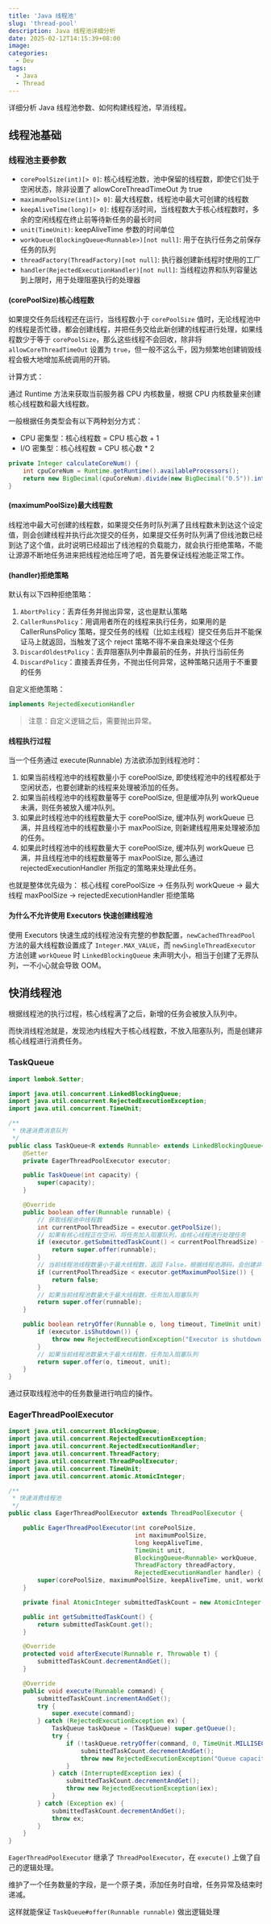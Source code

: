 ```yaml
---
title: 'Java 线程池'
slug: 'thread-pool'
description: Java 线程池详细分析
date: 2025-02-12T14:15:39+08:00
image:
categories:
  - Dev
tags:
  - Java
  - Thread
---
```


详细分析 Java 线程池参数、如何构建线程池，早消线程。

<!--more-->

## 线程池基础

### 线程池主要参数

- `corePoolSize(int)[> 0]`: 核心线程池数，池中保留的线程数，即使它们处于空闲状态，除非设置了 allowCoreThreadTimeOut 为 true
- `maximumPoolSize(int)[> 0]`: 最大线程数，线程池中最大可创建的线程数
- `keepAliveTime(long)[> 0]`: 线程存活时间，当线程数大于核心线程数时，多余的空闲线程在终止前等待新任务的最长时间
- `unit(TimeUnit)`: keepAliveTime 参数的时间单位
- `workQueue(BlockingQueue<Runnable>)[not null]`: 用于在执行任务之前保存任务的队列
- `threadFactory(ThreadFactory)[not null]`: 执行器创建新线程时使用的工厂
- `handler(RejectedExecutionHandler)[not null]`: 当线程边界和队列容量达到上限时，用于处理阻塞执行的处理器

#### (corePoolSize)核心线程数

如果提交任务后线程还在运行，当线程数小于 `corePoolSize` 值时，无论线程池中的线程是否忙碌，都会创建线程，并把任务交给此新创建的线程进行处理，如果线程数少于等于 `corePoolSize`，那么这些线程不会回收，除非将 `allowCoreThreadTimeOut` 设置为 `true`，但一般不这么干，因为频繁地创建销毁线程会极大地增加系统调用的开销。

计算方式：

通过 Runtime 方法来获取当前服务器 CPU 内核数量，根据 CPU 内核数量来创建核心线程数和最大线程数。

一般根据任务类型会有以下两种划分方式：

- CPU 密集型：核心线程数 = CPU 核心数 + 1
- I/O 密集型：核心线程数 = CPU 核心数 \* 2

```java
private Integer calculateCoreNum() {
    int cpuCoreNum = Runtime.getRuntime().availableProcessors();
    return new BigDecimal(cpuCoreNum).divide(new BigDecimal("0.5")).intValue();
}
```

#### (maximumPoolSize)最大线程数

线程池中最大可创建的线程数，如果提交任务时队列满了且线程数未到达这个设定值，则会创建线程并执行此次提交的任务，如果提交任务时队列满了但线池数已经到达了这个值，此时说明已经超出了线池程的负载能力，就会执行拒绝策略，不能让源源不断地任务进来把线程池给压垮了吧，首先要保证线程池能正常工作。

#### (handler)拒绝策略

默认有以下四种拒绝策略：

1. `AbortPolicy`：丢弃任务并抛出异常，这也是默认策略
2. `CallerRunsPolicy`：用调用者所在的线程来执行任务，如果用的是 CallerRunsPolicy 策略，提交任务的线程（比如主线程）提交任务后并不能保证马上就返回，当触发了这个 reject 策略不得不亲自来处理这个任务
3. `DiscardOldestPolicy`：丢弃阻塞队列中靠最前的任务，并执行当前任务
4. `DiscardPolicy`：直接丢弃任务，不抛出任何异常，这种策略只适用于不重要的任务

自定义拒绝策略：

```java
implements RejectedExecutionHandler
```

> 注意：自定义逻辑之后，需要抛出异常。

#### 线程执行过程

当一个任务通过 execute(Runnable) 方法欲添加到线程池时：

1. 如果当前线程池中的线程数量小于 corePoolSize, 即使线程池中的线程都处于空闲状态，也要创建新的线程来处理被添加的任务。
2. 如果当前线程池中的线程数量等于 corePoolSize, 但是缓冲队列 workQueue 未满，则任务被放入缓冲队列。
3. 如果此时线程池中的线程数量大于 corePoolSize, 缓冲队列 workQueue 已满，并且线程池中的线程数量小于 maxPoolSize, 则新建线程用来处理被添加的任务。
4. 如果此时线程池中的线程数量大于 corePoolSize, 缓冲队列 workQueue 已满，并且线程池中的线程数量等于 maxPoolSize, 那么通过 rejectedExecutionHandler 所指定的策略来处理此任务。

也就是整体优先级为： 核心线程 corePoolSize -> 任务队列 workQueue -> 最大线程 maxPoolSize -> rejectedExecutionHandler 拒绝策略

#### 为什么不允许使用 Executors 快速创建线程池

使用 Executors 快速生成的线程池没有完整的参数配置，`newCachedThreadPool` 方法的最大线程数设置成了 `Integer.MAX_VALUE`，而 `newSingleThreadExecutor` 方法创建 `workQueue` 时 `LinkedBlockingQueue` 未声明大小，相当于创建了无界队列，一不小心就会导致 OOM。

## 快消线程池

根据线程池的执行过程，核心线程满了之后，新增的任务会被放入队列中。

而快消线程池就是，发现池内线程大于核心线程数，不放入阻塞队列，而是创建非核心线程进行消费任务。

### TaskQueue

```java
import lombok.Setter;

import java.util.concurrent.LinkedBlockingQueue;
import java.util.concurrent.RejectedExecutionException;
import java.util.concurrent.TimeUnit;

/**
 * 快速消费消息队列
 */
public class TaskQueue<R extends Runnable> extends LinkedBlockingQueue<Runnable> {
    @Setter
    private EagerThreadPoolExecutor executor;

    public TaskQueue(int capacity) {
        super(capacity);
    }

    @Override
    public boolean offer(Runnable runnable) {
        // 获取线程池中线程数
        int currentPoolThreadSize = executor.getPoolSize();
        // 如果有核心线程正在空闲，将任务加入阻塞队列，由核心线程进行处理任务
        if (executor.getSubmittedTaskCount() < currentPoolThreadSize) {
            return super.offer(runnable);
        }
        // 当前线程池线程数量小于最大线程数，返回 False，根据线程池源码，会创建非核心线程
        if (currentPoolThreadSize < executor.getMaximumPoolSize()) {
            return false;
        }
        // 如果当前线程池数量大于最大线程数，任务加入阻塞队列
        return super.offer(runnable);
    }

    public boolean retryOffer(Runnable o, long timeout, TimeUnit unit) throws InterruptedException {
        if (executor.isShutdown()) {
            throw new RejectedExecutionException("Executor is shutdown!");
        }
        // 如果当前线程池数量大于最大线程数，任务加入阻塞队列
        return super.offer(o, timeout, unit);
    }
}
```

通过获取线程池中的任务数量进行响应的操作。

### EagerThreadPoolExecutor

```java
import java.util.concurrent.BlockingQueue;
import java.util.concurrent.RejectedExecutionException;
import java.util.concurrent.RejectedExecutionHandler;
import java.util.concurrent.ThreadFactory;
import java.util.concurrent.ThreadPoolExecutor;
import java.util.concurrent.TimeUnit;
import java.util.concurrent.atomic.AtomicInteger;

/**
 * 快速消费线程池
 */
public class EagerThreadPoolExecutor extends ThreadPoolExecutor {

    public EagerThreadPoolExecutor(int corePoolSize,
                                   int maximumPoolSize,
                                   long keepAliveTime,
                                   TimeUnit unit,
                                   BlockingQueue<Runnable> workQueue,
                                   ThreadFactory threadFactory,
                                   RejectedExecutionHandler handler) {
        super(corePoolSize, maximumPoolSize, keepAliveTime, unit, workQueue, threadFactory, handler);
    }

    private final AtomicInteger submittedTaskCount = new AtomicInteger(0);

    public int getSubmittedTaskCount() {
        return submittedTaskCount.get();
    }

    @Override
    protected void afterExecute(Runnable r, Throwable t) {
        submittedTaskCount.decrementAndGet();
    }

    @Override
    public void execute(Runnable command) {
        submittedTaskCount.incrementAndGet();
        try {
            super.execute(command);
        } catch (RejectedExecutionException ex) {
            TaskQueue taskQueue = (TaskQueue) super.getQueue();
            try {
                if (!taskQueue.retryOffer(command, 0, TimeUnit.MILLISECONDS)) {
                    submittedTaskCount.decrementAndGet();
                    throw new RejectedExecutionException("Queue capacity is full.", ex);
                }
            } catch (InterruptedException iex) {
                submittedTaskCount.decrementAndGet();
                throw new RejectedExecutionException(iex);
            }
        } catch (Exception ex) {
            submittedTaskCount.decrementAndGet();
            throw ex;
        }
    }
}
```

`EagerThreadPoolExecutor` 继承了 `ThreadPoolExecutor`，在 `execute()` 上做了自己的逻辑处理。

维护了一个任务数量的字段，是一个原子类，添加任务时自增，任务异常及结束时递减。

这样就能保证 `TaskQueue#offer(Runnable runnable)` 做出逻辑处理
